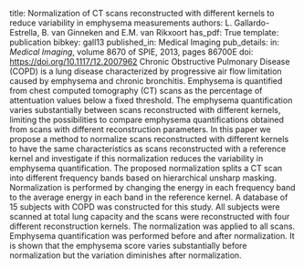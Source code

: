 title: Normalization of CT scans reconstructed with different kernels to reduce variability in emphysema measurements
authors: L. Gallardo-Estrella, B. van Ginneken and E.M. van Rikxoort
has_pdf: True
template: publication
bibkey: gall13
published_in: Medical Imaging
pub_details: in: <i>Medical Imaging</i>, volume 8670 of SPIE, 2013, pages 86700E
doi: https://doi.org/10.1117/12.2007962
Chronic Obstructive Pulmonary Disease (COPD) is a lung disease characterized by progressive air flow limitation caused by emphysema and chronic bronchitis. Emphysema is quantified from chest computed tomography (CT) scans as the percentage of attentuation values below a fixed threshold. The emphysema quantification varies substantially between scans reconstructed with different kernels, limiting the possibilities to compare emphysema quantifications obtained from scans with different reconstruction parameters. In this paper we propose a method to normalize scans reconstructed with different kernels to have the same characteristics as scans reconstructed with a reference kernel and investigate if this normalization reduces the variability in emphysema quantification. The proposed normalization splits a CT scan into different frequency bands based on hierarchical unsharp masking. Normalization is performed by changing the energy in each frequency band to the average energy in each band in the reference kernel. A database of 15 subjects with COPD was constructed for this study. All subjects were scanned at total lung capacity and the scans were reconstructed with four different reconstruction kernels. The normalization was applied to all scans. Emphysema quantification was performed before and after normalization. It is shown that the emphysema score varies substantially before normalization but the variation diminishes after normalization.

